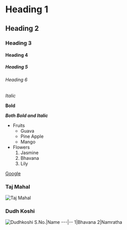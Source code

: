 # Heading 1
## Heading 2
### Heading 3
#### Heading 4
##### Heading 5
###### Heading 6
*Italic*

**Bold**

***Both Bold and Italic***

* Fruits
  * Guava
  * Pine Apple
  * Mango
* Flowers
   1. Jasmine
   2. Bhavana
   3. Lily

[Google](https://www.google.com)

### Taj Mahal

![Taj Mahal](https://static2.tripoto.com/media/filter/tst/img/439510/TripDocument/1504863014_taj_mahal_inside_taj_mahal_34536144_798_307_660x307.jpg)

### Dudh Koshi

![Dudhkoshi](https://lh3.googleusercontent.com/proxy/AlY38MxInsWtZMI1PLTk6HmxqJOhyWQS9BCTdppfqFPrcQg58p8EPP8OtT94unKDupJ-CVFEZxELzewJz-DtNncKBjiquFoRmqy1RhC2YZMiHfVHrAE)
S.No.|Name
---|--
1|Bhavana
2|Namratha
